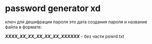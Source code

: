 # **password generator xd**

ключ для дешифрации пароля это дата создания пароля и название файла в формате:

***XXXX_XX_XX_XX_XX_XX_XXXXXX*** - без части pswrd.txt
